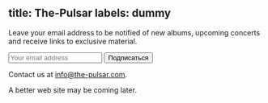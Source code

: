 title: The-Pulsar
labels: dummy
---
Leave your email address to be notified of new albums, upcoming concerts and
receive links to exclusive material.

<form action="http://groups.google.com/group/the-pulsar-news/boxsubscribe"><div><input type="text" placeholder="Your email address" name="email"/> <input type="submit" value="Подписаться"/></div></form>

Contact us at [info@the-pulsar.com](mailto:info@the-pulsar.com).

A better web site may be coming later.
